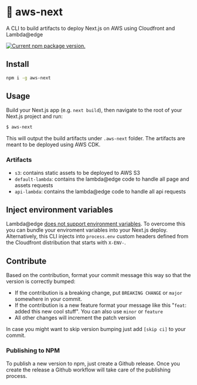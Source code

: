 # :chocolate_bar: aws-next

A CLI to build artifacts to deploy Next.js on AWS using Cloudfront and Lambda@edge

<a href="https://www.npmjs.org/package/aws-next">
  <img src="https://img.shields.io/npm/v/aws-next.svg" alt="Current npm package version." />
</a>

## Install

```bash
npm i -g aws-next
```

## Usage

Build your Next.js app (e.g. `next build`), then navigate to the root of your Next.js project and run:

```bash
$ aws-next
```

This will output the build artifacts under `.aws-next` folder. The artifacts are meant to be deployed using AWS CDK.

### Artifacts

- `s3`: contains static assets to be deployed to AWS S3
- `default-lambda`: contains the lambda@edge code to handle all page and assets requests
- `api-lambda`: contains the lambda@edge code to handle all api requests

## Inject environment variables

Lambda@edge [does not support environment variables](https://docs.aws.amazon.com/AmazonCloudFront/latest/DeveloperGuide/lambda-requirements-limits.html#lambda-requirements-lambda-function-configuration). To overcome this you can bundle your enviroment variables into your Next.js deploy. Alternatively, this CLI injects into `process.env` custom headers defined from the Cloudfront distribution that starts with `X-ENV-`.

## Contribute

Based on the contribution, format your commit message this way so that the version is correctly bumped:

- If the contribution is a breaking change, put `BREAKING CHANGE` or `major` somewhere in your commit.
- If the contribution is a new feature format your message like this "`feat`: added this new cool stuff". You can also use `minor` or `feature`
- All other changes will increment the patch version

In case you might want to skip version bumping just add `[skip ci]` to your commit.

### Publishing to NPM

To publish a new version to npm, just create a Github release. Once you create the release a Github workflow will take care of the publishing process.

